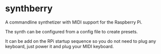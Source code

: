 # synthberry
A commandline synthetizer with MIDI support for the Raspberry Pi.

The synth can be configured from a config file to create presets.

It can be add on the RPi startup sequence so you do not need to plug any keyboard, just power it and plug your MIDI keyboard.


